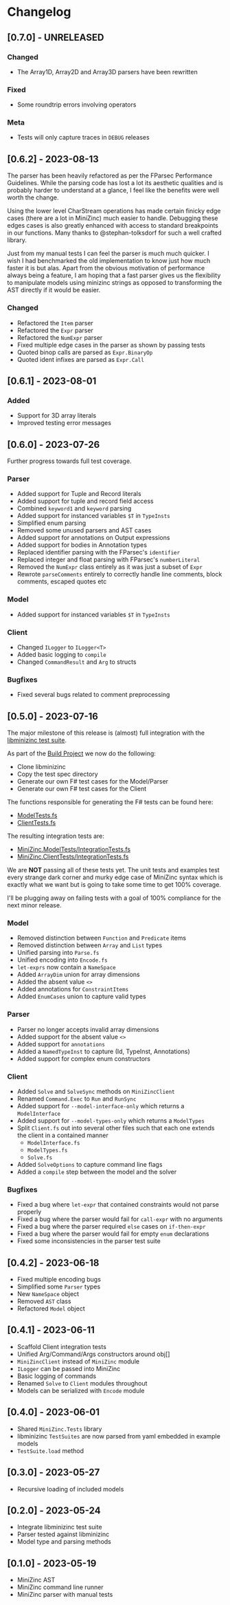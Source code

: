 # Changelog

## [0.7.0] - UNRELEASED

### Changed
- The Array1D, Array2D and Array3D parsers have been rewritten

### Fixed
- Some roundtrip errors involving operators

### Meta

- Tests will only capture traces in `DEBUG` releases


## [0.6.2] - 2023-08-13

The parser has been heavily refactored as per the FParsec Performance Guidelines. While the parsing code has lost a lot its aesthetic qualities and is probably harder to understand at a glance, I feel like the benefits were well worth the change.

Using the lower level CharStream operations has made certain finicky edge cases (there are a lot in MiniZinc) much easier to handle. Debugging these edges cases is also greatly enhanced with access to standard breakpoints in our functions. Many thanks to @stephan-tolksdorf for such a well crafted library.

Just from my manual tests I can feel the parser is much much quicker. I wish I had benchmarked the old implementation to know just how much faster it is but alas. Apart from the obvious motivation of performance always being a feature, I am hoping that a fast parser gives us the flexibility to manipulate models using minizinc strings as opposed to transforming the AST directly if it would be easier.

### Changed
- Refactored the `Item` parser
- Refactored the `Expr` parser
- Refactored the `NumExpr` parser
- Fixed multiple edge cases in the parser as shown by passing tests
- Quoted binop calls are parsed as `Expr.BinaryOp`
- Quoted ident infixes are parsed as `Expr.Call`


## [0.6.1] - 2023-08-01

### Added
- Support for 3D array literals
- Improved testing error messages

## [0.6.0] - 2023-07-26

Further progress towards full test coverage.

### Parser
- Added support for Tuple and Record literals
- Added support for tuple and record field access
- Combined `keyword1` and `keyword` parsing
- Added support for instanced variables `$T` in `TypeInsts`
- Simplified enum parsing
- Removed some unused parsers and AST cases
- Added support for annotations on Output expressions
- Added support for bodies in Annotation types
- Replaced identifier parsing with the FParsec's `identifier`
- Replaced integer and float parsing with FParsec's `numberLiteral`
- Removed the `NumExpr` class entirely as it was just a subset of `Expr`
- Rewrote `parseComments` entirely to correctly handle line comments, block comments, escaped quotes etc

### Model
- Added support for instanced variables `$T` in `TypeInsts`

### Client
- Changed `ILogger` to `ILogger<T>`
- Added basic logging to `compile`
- Changed `CommandResult` and `Arg` to structs

### Bugfixes
- Fixed several bugs related to comment preprocessing


## [0.5.0] - 2023-07-16

The major milestone of this release is (almost) full integration with the [libminizinc test suite](https://github.com/MiniZinc/libminizinc/tree/master/tests/spec).

As part of the [Build Project](./build/build.fsproj) we now do the following:
- Clone libminizinc
- Copy the test spec directory
- Generate our own F# test cases for the Model/Parser
- Generate our own F# test cases for the Client

The functions responsible for generating the F# tests can be found here:
- [ModelTests.fs](./build/ModelTests.fs)
- [ClientTests.fs](./build/ClientTests.fs)

The resulting integration tests are:
- [MiniZinc.ModelTests/IntegrationTests.fs](./tests/MiniZinc.ModelTests/IntegrationTests.fs)
- [MiniZinc.ClientTests/IntegrationTests.fs](./tests/MiniZinc.ClientTests/IntegrationTests.fs)

We are **NOT** passing all of these tests yet.  The unit tests and examples test every strange dark corner and
murky edge case of MiniZinc syntax which is exactly what we want but is going to take some time to get
100% coverage.

I'll be plugging away on failing tests with a goal of 100% compliance for the next minor release.


### Model
- Removed distinction between `Function` and `Predicate` items
- Removed distinction between `Array` and `List` types
- Unified parsing into `Parse.fs`
- Unified encoding into `Encode.fs`
- `let-exprs` now contain a `NameSpace`
- Added `ArrayDim` union for array dimensions
- Added the absent value `<>`
- Added annotations for `ConstraintItems`
- Added `EnumCases` union to capture valid types

### Parser
- Parser no longer accepts invalid array dimensions
- Added support for the absent value `<>`
- Added support for `annotations`
- Added a `NamedTypeInst` to capture (Id, TypeInst, Annotations)
- Added support for complex enum constructors

### Client
- Added `Solve` and `SolveSync` methods on `MiniZincClient`
- Renamed `Command.Exec` to `Run` and `RunSync`
- Added support for `--model-interface-only` which returns a `ModelInterface`
- Added support for `--model-types-only` which returns a `ModelTypes`
- Split `Client.fs` out into several other files such that each one extends the client in a contained manner
  - `ModelInterface.fs`
  - `ModelTypes.fs`
  - `Solve.fs`
- Added `SolveOptions` to capture command line flags
- Added a `compile` step between the model and the solver

### Bugfixes
- Fixed a bug where `let-expr` that contained constraints would not parse properly
- Fixed a bug where the parser would fail for `call-expr` with no arguments
- Fixed a bug where the parser required `else` cases on `if-then-expr`
- Fixed a bug where the parser would fail for empty `enum` declarations
- Fixed some inconsistencies in the parser test suite

## [0.4.2] - 2023-06-18
- Fixed multiple encoding bugs
- Simplified some `Parser` types
- New `NameSpace` object
- Removed `AST` class
- Refactored `Model` object

## [0.4.1] - 2023-06-11
- Scaffold Client integration tests
- Unified Arg/Command/Args constructors around obj[]
- `MiniZincClient` instead of `MiniZinc` module
- `ILogger` can be passed into MiniZinc
- Basic logging of commands
- Renamed `Solve` to `Client` modules throughout
- Models can be serialized with `Encode` module

## [0.4.0] - 2023-06-01
- Shared `MiniZinc.Tests` library
- libminizinc `TestSuites` are now parsed from yaml embedded in example models
- `TestSuite.load` method

## [0.3.0] - 2023-05-27
- Recursive loading of included models

## [0.2.0] - 2023-05-24
- Integrate libminizinc test suite
- Parser tested against libminizinc
- Model type and parsing methods

## [0.1.0] - 2023-05-19
- MiniZinc AST
- MiniZinc command line runner
- MiniZinc parser with manual tests